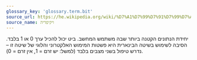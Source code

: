 ```yaml
---
glossary_key: 'glossary.term.bit'
source_url: https://he.wikipedia.org/wiki/%D7%A1%D7%99%D7%91%D7%99%D7%AA
source_name: ויקיפדיה
---
```


יחידת הנתונים הקטנה ביותר שבה משתמש המחשב. ביט יכול להכיל ערך 0 או 1 בלבד. הסיבה לשימוש בשיטה הבינארית היא פשטות המימוש האלקטרוני והלוגי של שיטה זו – נדרש טיפול בשני מצבים בלבד (למשל: יש זרם = 1, אין זרם = 0).
